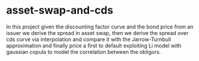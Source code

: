 # asset-swap-and-cds
In this project given the discounting factor curve and the bond price from an issuer we derive the spread in asset swap, then we derive the spread over cds curve via interpolation and compare it with the Jarrow-Turnbull approximation and finally price a first to default exploiting Li model with gaussian copula to model the correlation between the obligors.

